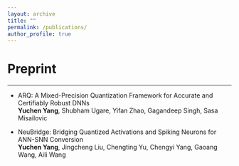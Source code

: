 ```yaml
---
layout: archive
title: ""
permalink: /publications/
author_profile: true
---
```


Preprint
======

***

* ARQ: A Mixed-Precision Quantization Framework for Accurate and Certifiably Robust DNNs <br />
  **Yuchen Yang**, Shubham Ugare, Yifan Zhao, Gagandeep Singh, Sasa Misailovic <br />
<!--   [[Paper]](https://arxiv.org/abs/2410.02644) [[Code]](https://github.com/agiresearch/ASB)  -->
  

* NeuBridge: Bridging Quantized Activations and Spiking Neurons for ANN-SNN Conversion  <br />
  **Yuchen Yang**, Jingcheng Liu, Chengting Yu, Chengyi Yang, Gaoang Wang, Aili Wang <br />
<!--   [[Paper]](https://arxiv.org/abs/2404.07066) [[Website]](https://luckfort.github.io/explore_CD/)  -->


